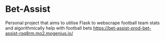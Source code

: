 # Bet-Assist

Personal project that aims to utilise Flask to webscrape football team stats and algorithmically help with football bets
https://bet-assist-prod-bet-assist-rsq8rm.mo2.mogenius.io/
